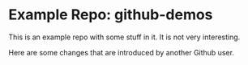 # Example Repo: github-demos

This is an example repo with some stuff in it. It is not very interesting.

Here are some changes that are introduced by another Github user.
